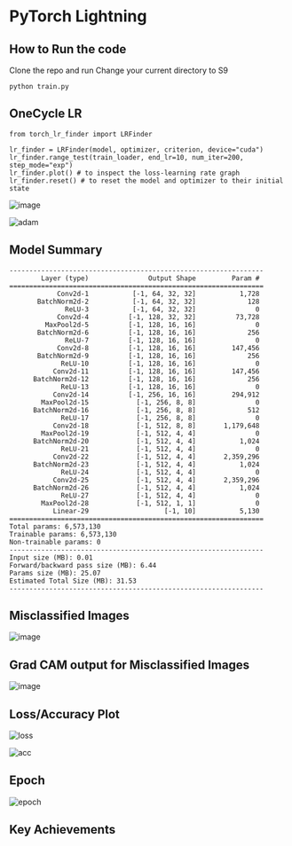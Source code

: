 # PyTorch Lightning

## How to Run the code
Clone the repo and run
Change your current directory to S9
```
python train.py
```

## OneCycle LR

```
from torch_lr_finder import LRFinder

lr_finder = LRFinder(model, optimizer, criterion, device="cuda")
lr_finder.range_test(train_loader, end_lr=10, num_iter=200, step_mode="exp")
lr_finder.plot() # to inspect the loss-learning rate graph
lr_finder.reset() # to reset the model and optimizer to their initial state
```

![image](https://github.com/selvaraj-sembulingam/ERA-V1/assets/66372829/40bbedb3-33ed-491b-a0d4-0015d115590f)

![adam](https://github.com/selvaraj-sembulingam/ERA-V1/assets/66372829/416c8983-189f-410b-a85c-c50b073580d4)


## Model Summary

```
----------------------------------------------------------------
        Layer (type)               Output Shape         Param #
================================================================
            Conv2d-1           [-1, 64, 32, 32]           1,728
       BatchNorm2d-2           [-1, 64, 32, 32]             128
              ReLU-3           [-1, 64, 32, 32]               0
            Conv2d-4          [-1, 128, 32, 32]          73,728
         MaxPool2d-5          [-1, 128, 16, 16]               0
       BatchNorm2d-6          [-1, 128, 16, 16]             256
              ReLU-7          [-1, 128, 16, 16]               0
            Conv2d-8          [-1, 128, 16, 16]         147,456
       BatchNorm2d-9          [-1, 128, 16, 16]             256
             ReLU-10          [-1, 128, 16, 16]               0
           Conv2d-11          [-1, 128, 16, 16]         147,456
      BatchNorm2d-12          [-1, 128, 16, 16]             256
             ReLU-13          [-1, 128, 16, 16]               0
           Conv2d-14          [-1, 256, 16, 16]         294,912
        MaxPool2d-15            [-1, 256, 8, 8]               0
      BatchNorm2d-16            [-1, 256, 8, 8]             512
             ReLU-17            [-1, 256, 8, 8]               0
           Conv2d-18            [-1, 512, 8, 8]       1,179,648
        MaxPool2d-19            [-1, 512, 4, 4]               0
      BatchNorm2d-20            [-1, 512, 4, 4]           1,024
             ReLU-21            [-1, 512, 4, 4]               0
           Conv2d-22            [-1, 512, 4, 4]       2,359,296
      BatchNorm2d-23            [-1, 512, 4, 4]           1,024
             ReLU-24            [-1, 512, 4, 4]               0
           Conv2d-25            [-1, 512, 4, 4]       2,359,296
      BatchNorm2d-26            [-1, 512, 4, 4]           1,024
             ReLU-27            [-1, 512, 4, 4]               0
        MaxPool2d-28            [-1, 512, 1, 1]               0
           Linear-29                   [-1, 10]           5,130
================================================================
Total params: 6,573,130
Trainable params: 6,573,130
Non-trainable params: 0
----------------------------------------------------------------
Input size (MB): 0.01
Forward/backward pass size (MB): 6.44
Params size (MB): 25.07
Estimated Total Size (MB): 31.53
----------------------------------------------------------------
```

## Misclassified Images

![image](https://github.com/selvaraj-sembulingam/ERA-V1/assets/66372829/b378b09c-97c0-48a6-8d7a-3e0c0d7b3b13)


## Grad CAM output for Misclassified Images

![image](https://github.com/selvaraj-sembulingam/ERA-V1/assets/66372829/441d9972-29e1-43c3-a790-0234517e48bb)

## Loss/Accuracy Plot

![loss](https://github.com/selvaraj-sembulingam/ERA-V1/assets/66372829/d8742e57-4f8f-4166-a05f-4a2e8111bc43)

![acc](https://github.com/selvaraj-sembulingam/ERA-V1/assets/66372829/6e9a0fb6-6af0-4914-bf34-59a029de4385)

## Epoch

![epoch](https://github.com/selvaraj-sembulingam/ERA-V1/assets/66372829/de52461c-0e0c-48de-a575-20b3c78a2896)


## Key Achievements



